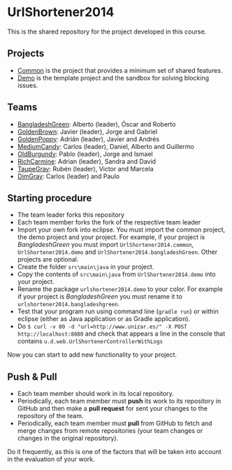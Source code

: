 # UrlShortener2014

This is the shared repository for the project developed in this course.

## Projects

* [Common](common) is the project that provides a minimum set of shared features.
* [Demo](demo) is the template project and the sandbox for solving blocking issues.

## Teams

* [BangladeshGreen](bangladeshGreen): Alberto (leader), Óscar and Roberto
* [GoldenBrown](goldenBrown): Javier (leader), Jorge and Gabriel
* [GoldenPoppy](goldenPoppy): Adrián (leader), Javier and Andrés
* [MediumCandy](mediumCandy): Carlos (leader), Daniel, Alberto and Guillermo
* [OldBurgundy](oldBurgundy): Pablo (leader), Jorge and Ismael
* [RichCarmine](richCarmine): Adrian (leader), Sandra and David
* [TaupeGray](taupeGray): Rubén (leader), Victor and Marcela
* [DimGray](dimGray): Carlos (leader) and Paulo

## Starting procedure

* The team leader forks this repository
* Each team member forks the fork of the respective team leader
* Import your own fork into eclipse. You must import the common project, the demo project and your project. For example, if your project is _BangladeshGreen_ you must import `UrlShortener2014.common`, `UrlShortener2014.demo` and `UrlShortener2014.bangladeshGreen`. Other projects are optional.
* Create the folder `src\main\java` in your project.
* Copy the contents of `src\main\java` from `UrlShortener2014.demo` into your project.
* Rename the package `urlshortener2014.demo` to your color. For example if your project is _BangladeshGreen_ you must rename it to `urlshortener2014.bangladeshgreen`.
* Test that your program run using command line (`gradle run`) or within eclipse (either as Java application or as Gradle application).
* Do `$ curl -v 80 -d "url=http://www.unizar.es/" -X POST http://localhost:8080` and check that appears a line in the console that contains `u.d.web.UrlShortenerControllerWithLogs`

Now you can start to add new functionality to your project.

## Push & Pull

* Each team member should work in its local repository.
* Periodically, each team member must __push__ its work to its repository in GitHub and then make a __pull request__ for sent your changes to the repository of the team.
* Periodically, each team member must __pull__ from GitHub to fetch and merge changes from remote repositories (your team changes or changes in the original repository).

Do it frequently, as this is one of the factors that will be taken into account in the evaluation of your work.
